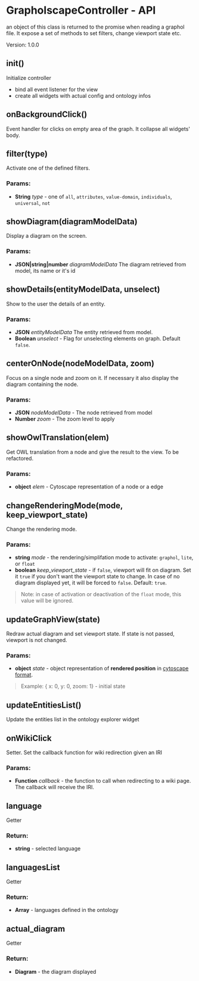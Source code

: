 

<!-- Start src/grapholscape-controller.js -->

# GrapholscapeController - API
an object of this class is returned to the promise when reading a graphol file.
It expose a set of methods to set filters, change viewport state etc.

Version: 1.0.0

## init()

Initialize controller
 - bind all event listener for the view
 - create all widgets with actual config and ontology infos

## onBackgroundClick()

Event handler for clicks on empty area of the graph.
It collapse all widgets' body.

## filter(type)

Activate one of the defined filters.

### Params:

* **String** *type* - one of `all`, `attributes`, `value-domain`, `individuals`, `universal`, `not`

## showDiagram(diagramModelData)

Display a diagram on the screen.

### Params:

* **JSON|string|number** *diagramModelData* The diagram retrieved from model, its name or it's id

## showDetails(entityModelData, unselect)

Show to the user the details of an entity.

### Params:

* **JSON** *entityModelData* The entity retrieved from model.
* **Boolean** *unselect* - Flag for unselecting elements on graph. Default `false`.

## centerOnNode(nodeModelData, zoom)

Focus on a single node and zoom on it.
If necessary it also display the diagram containing the node.

### Params:

* **JSON** *nodeModelData* - The node retrieved from model
* **Number** *zoom* - The zoom level to apply

## showOwlTranslation(elem)

Get OWL translation from a node and give the result to the view.
To be refactored.

### Params:

* **object** *elem* - Cytoscape representation of a node or a edge

## changeRenderingMode(mode, keep_viewport_state)

Change the rendering mode.

### Params:

* **string** *mode* - the rendering/simplifation mode to activate: `graphol`, `lite`, or `float`
* **boolean** *keep_viewport_state* - if `false`, viewport will fit on diagram. Set it `true` if you don't want the viewport state to change.
In case of no diagram displayed yet, it will be forced to `false`.
Default: `true`.

> Note: in case of activation or deactivation of the `float` mode, this value will be ignored.

## updateGraphView(state)

Redraw actual diagram and set viewport state. If state is not passed, viewport is not changed.

### Params:

* **object** *state* - object representation of **rendered position** in [cytoscape format](https://js.cytoscape.org/#notation/position). 
> Example: { x: 0, y: 0, zoom: 1} - initial state

## updateEntitiesList()

Update the entities list in the ontology explorer widget

## onWikiClick

Setter.
Set the callback function for wiki redirection given an IRI

### Params:

* **Function** *callback* - the function to call when redirecting to a wiki page. The callback will receive the IRI.

## language

Getter

### Return:

* **string** - selected language

## languagesList

Getter

### Return:

* **Array** - languages defined in the ontology

## actual_diagram

Getter

### Return:

* **Diagram** - the diagram displayed

<!-- End src/grapholscape-controller.js -->

